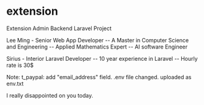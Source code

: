 # extension
Extension Admin Backend Laravel Project

Lee Ming - Senior Web App Developer
  -- A Master in Computer Science and Engineering
  -- Applied Mathematics Expert
  -- AI software Engineer

Sirius - Interior Laravel Developer
  -- 10 year experience in Laravel
  -- Hourly rate is 30$

Note:
t_paypal: add "email_address" field.
.env file changed. uploaded as env.txt

I really disappointed on you today.
